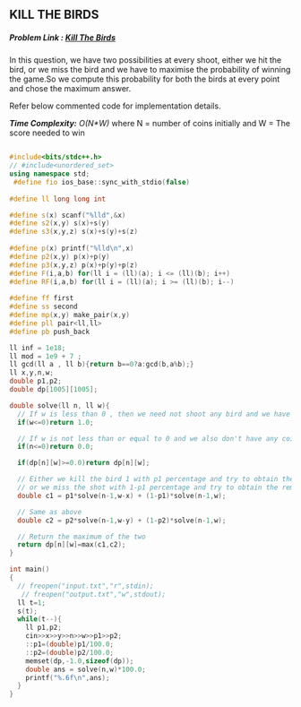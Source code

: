 ## KILL THE BIRDS
##### Problem Link : [Kill The Birds](https://hack.codingblocks.com/contests/c/1001/747)  

In this question, we have two possibilities at every shoot, either we hit the bird, or we miss the bird and we have to maximise the probability of winning the game.So we compute this probability for both the birds at every point and chose the maximum answer.

Refer below commented code for implementation details.

_**Time Complexity:** O(N*W)_ where N = number of coins initially and W = The score needed to win

```C++

#include<bits/stdc++.h>
// #include<unordered_set>
using namespace std;
 #define fio ios_base::sync_with_stdio(false)
 
#define ll long long int

#define s(x) scanf("%lld",&x)
#define s2(x,y) s(x)+s(y)
#define s3(x,y,z) s(x)+s(y)+s(z)
 
#define p(x) printf("%lld\n",x)
#define p2(x,y) p(x)+p(y)
#define p3(x,y,z) p(x)+p(y)+p(z)
#define F(i,a,b) for(ll i = (ll)(a); i <= (ll)(b); i++)
#define RF(i,a,b) for(ll i = (ll)(a); i >= (ll)(b); i--)
 
#define ff first
#define ss second
#define mp(x,y) make_pair(x,y)
#define pll pair<ll,ll>
#define pb push_back

ll inf = 1e18;
ll mod = 1e9 + 7 ;
ll gcd(ll a , ll b){return b==0?a:gcd(b,a%b);}
ll x,y,n,w;
double p1,p2;
double dp[1005][1005];

double solve(ll n, ll w){
  // If w is less than 0 , then we need not shoot any bird and we have already won, so return 1.0
  if(w<=0)return 1.0;

  // If w is not less than or equal to 0 and we also don't have any coins left, we can't win the match, so return 0.0
  if(n<=0)return 0.0;

  if(dp[n][w]>=0.0)return dp[n][w];

  // Either we kill the bird 1 with p1 percentage and try to obtain the remaining w-x points with n-1 coins
  // or we miss the shot with 1-p1 percentage and try to obtain the remaining w points with n-1 coins.
  double c1 = p1*solve(n-1,w-x) + (1-p1)*solve(n-1,w);

  // Same as above
  double c2 = p2*solve(n-1,w-y) + (1-p2)*solve(n-1,w);

  // Return the maximum of the two
  return dp[n][w]=max(c1,c2);
}

int main()
{
  // freopen("input.txt","r",stdin);
   // freopen("output.txt","w",stdout);
  ll t=1;
  s(t);
  while(t--){    
    ll p1,p2;
    cin>>x>>y>>n>>w>>p1>>p2;
    ::p1=(double)p1/100.0;
    ::p2=(double)p2/100.0;
    memset(dp,-1.0,sizeof(dp));
    double ans = solve(n,w)*100.0;
    printf("%.6f\n",ans);
  }
}

```
